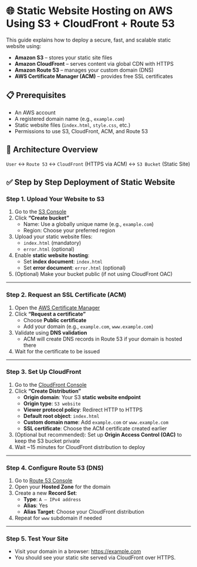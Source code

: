 # 🌐 Static Website Hosting on AWS Using S3 + CloudFront + Route 53

This guide explains how to deploy a secure, fast, and scalable static website using:

- **Amazon S3** – stores your static site files
- **Amazon CloudFront** – serves content via global CDN with HTTPS
- **Amazon Route 53** – manages your custom domain (DNS)
- **AWS Certificate Manager (ACM)** – provides free SSL certificates

## 📋 Prerequisites

- An AWS account
- A registered domain name (e.g., `example.com`)
- Static website files (`index.html`, `style.css`, etc.)
- Permissions to use S3, CloudFront, ACM, and Route 53


## 🧱 Architecture Overview

`User` ↔ `Route 53` ↔ `CloudFront` (HTTPS via ACM) ↔ `S3 Bucket` (Static Site)


## ✅ Step by Step Deployment of Static Website

### Step 1. Upload Your Website to S3

1. Go to the [S3 Console](https://s3.console.aws.amazon.com/s3/)
2. Click **“Create bucket”**
   - Name: Use a globally unique name (e.g., `example.com`)
   - Region: Choose your preferred region
3. Upload your static website files:
   - `index.html` (mandatory)
   - `error.html` (optional)
4. Enable **static website hosting**:
   - Set **index document**: `index.html`
   - Set **error document**: `error.html` (optional)
5. (Optional) Make your bucket public (if not using CloudFront OAC)

---

### Step 2. Request an SSL Certificate (ACM)

1. Open the [AWS Certificate Manager](https://console.aws.amazon.com/acm/)
2. Click **“Request a certificate”**
   - Choose **Public certificate**
   - Add your domain (e.g., `example.com`, `www.example.com`)
3. Validate using **DNS validation**
   - ACM will create DNS records in Route 53 if your domain is hosted there
4. Wait for the certificate to be issued

---

### Step 3. Set Up CloudFront

1. Go to the [CloudFront Console](https://console.aws.amazon.com/cloudfront/)
2. Click **“Create Distribution”**
   - **Origin domain**: Your S3 **static website endpoint**
   - **Origin type**: `S3 website`
   - **Viewer protocol policy**: Redirect HTTP to HTTPS
   - **Default root object**: `index.html`
   - **Custom domain name**: Add `example.com` or `www.example.com`
   - **SSL certificate**: Choose the ACM certificate created earlier
3. (Optional but recommended): Set up **Origin Access Control (OAC)** to keep the S3 bucket private
4. Wait ~15 minutes for CloudFront distribution to deploy

---

### Step 4. Configure Route 53 (DNS)

1. Go to [Route 53 Console](https://console.aws.amazon.com/route53/)
2. Open your **Hosted Zone** for the domain
3. Create a new **Record Set**:
   - **Type**: `A – IPv4 address`
   - **Alias**: Yes
   - **Alias Target**: Choose your CloudFront distribution
4. Repeat for `www` subdomain if needed

---

### Step 5. Test Your Site

- Visit your domain in a browser: https://example.com
- You should see your static site served via CloudFront over HTTPS.


